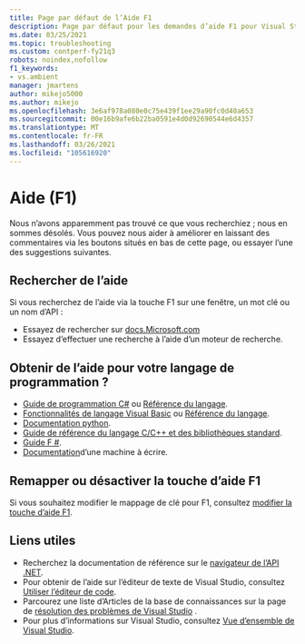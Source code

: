 ```yaml
---
title: Page par défaut de l’Aide F1
description: Page par défaut pour les demandes d’aide F1 pour Visual Studio
ms.date: 03/25/2021
ms.topic: troubleshooting
ms.custom: contperf-fy21q3
robots: noindex,nofollow
f1_keywords:
- vs.ambient
manager: jmartens
author: mikejo5000
ms.author: mikejo
ms.openlocfilehash: 3e6af978a080e0c75e439f1ee29a90fc0d40a653
ms.sourcegitcommit: 00e16b9afe6b22ba0591e4d0d92690544e6d4357
ms.translationtype: MT
ms.contentlocale: fr-FR
ms.lasthandoff: 03/26/2021
ms.locfileid: "105616920"
---
```

# <a name="f1-help"></a>Aide (F1)

Nous n’avons apparemment pas trouvé ce que vous recherchiez ; nous en sommes désolés. Vous pouvez nous aider à améliorer en laissant des commentaires via les boutons situés en bas de cette page, ou essayer l’une des suggestions suivantes.

## <a name="search-for-help"></a>Rechercher de l’aide

Si vous recherchez de l’aide via la touche F1 sur une fenêtre, un mot clé ou un nom d’API :

- Essayez de rechercher sur [docs.Microsoft.com](/)
- Essayez d’effectuer une recherche à l’aide d’un moteur de recherche.

## <a name="get-help-for-your-programming-language"></a>Obtenir de l’aide pour votre langage de programmation ?

- [Guide de programmation C#](/dotnet/csharp/programming-guide/) ou [Référence du langage](/dotnet/csharp/language-reference/).
- [Fonctionnalités de langage Visual Basic](/dotnet/visual-basic/programming-guide/language-features/) ou [Référence du langage](/dotnet/visual-basic/language-reference/).
- [Documentation python](https://docs.python.org/).
- [Guide de référence du langage C/C++ et des bibliothèques standard](/cpp/cpp/c-cpp-language-and-standard-libraries).
- [Guide F #](/dotnet/fsharp/).
- [Documentation](https://www.typescriptlang.org/docs)d’une machine à écrire.

## <a name="re-map-or-disable-the-f1-help-key"></a>Remapper ou désactiver la touche d’aide F1

Si vous souhaitez modifier le mappage de clé pour F1, consultez [modifier la touche d’aide F1](../not-in-toc/change-f1-help-key.md).

## <a name="useful-links"></a>Liens utiles

- Recherchez la documentation de référence sur le [navigateur de l’API .NET](/dotnet/api/).
- Pour obtenir de l’aide sur l’éditeur de texte de Visual Studio, consultez [Utiliser l’éditeur de code](../../ide/writing-code-in-the-code-and-text-editor.md).
- Parcourez une liste d’Articles de la base de connaissances sur la page de [résolution des problèmes de Visual Studio](/troubleshoot/visualstudio/welcome-visual-studio/) .
- Pour plus d’informations sur Visual Studio, consultez [Vue d’ensemble de Visual Studio](../../get-started/visual-studio-ide.md).